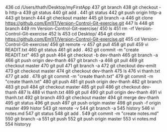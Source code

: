   436  cd /Users/thath/Desktop/myFirstApp 
  437  git branch
  438  git checkout -b http-a
  439  git status
  440  git add .
  441  git status
  442  git push origin http-a
  443  git branch
  444  git checkout master
  445  git branch -a
  446  git clone https://github.com/Em1lT/Version-Control-Git-exercise.git
  447  ls
  448  git branch
  449  rm Version-Control-Git-exercise/
  450  ls
  451  rm -rf Version-Control-Git-exercise
  452  ls
  453  cd Desktop/
  454  git clone https://github.com/Em1lT/Version-Control-Git-exercise.git
  455  cd Version-Control-Git-exercise/
  456  git remote -v
  457  git pull
  458  git pull
  459  vi READIT.txt
  460  git status
  461  git add .
  462  git commit -m "create READIT.txt"
  463  git push
  464  git checkout -b dev-thanh
  465  git branch -a
  466  git push origin dev-thanh
  467  git branch -a
  468  git pull
  469  git checkout master
  470  git pull
  471  git branch -a
  472  git checkout dev-emilt
  473  git checkout master
  474  git checkout dev-thanh
  475  ls
  476  vi thanh.txt
  477  git add .
  478  git git commit -m "create thanh.txt"
  479  git commit -m "create thanh.txt"
  480  git push
  481  git push origin dev-thanh
  482  git branch
  483  git pull 
  484  git checkout master
  485  git pull
  486  git checkout dev-thanh
  487  ls
  488  vi thanh.txt 
  489  git pull
  490  git pull origin dev-thanh
  491  vi thanh.txt 
  492  git branch
  493  git checkout master
  494  git merge dev-thanh
  495  git status
  496  git push
  497  git push origin master
  498  git push -f origin master
  499  histor
  543  git remote -v
  544  git branch -a
  545  history
  546  vi notes.md
  547  git status
  548  git add .
  549  git commit -m "create notes.md"
  550  git branch -a
  551  git push
  552  git push origin master
  553  vi notes.md 
  554  historyy
